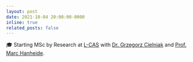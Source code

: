 ```yaml
---
layout: post
date: 2021-10-04 20:00:00-0000
inline: true
related_posts: false
---
```


:mortar_board: Starting MSc by Research at <a href="https://lcas.lincoln.ac.uk/wp/" target="blank">L-CAS</a> with <a href="https://staff.lincoln.ac.uk/gcielniak" target="blank">Dr. Grzegorz Cielniak</a> and <a href="https://staff.lincoln.ac.uk/mhanheide" target="blank">Prof. Marc Hanheide</a>.
